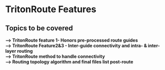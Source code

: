 # TritonRoute Features 
##  Topics to be covered
**--> TritonRoute feature 1- Honors pre-processed route guides**   
**--> TritonRoute Feature2&3 - Inter-guide connectivity and intra- & inter-layer routing**    
**--> TritonRoute method to handle connectivity**     
**--> Routing topology algorithm and final files list post-route**

